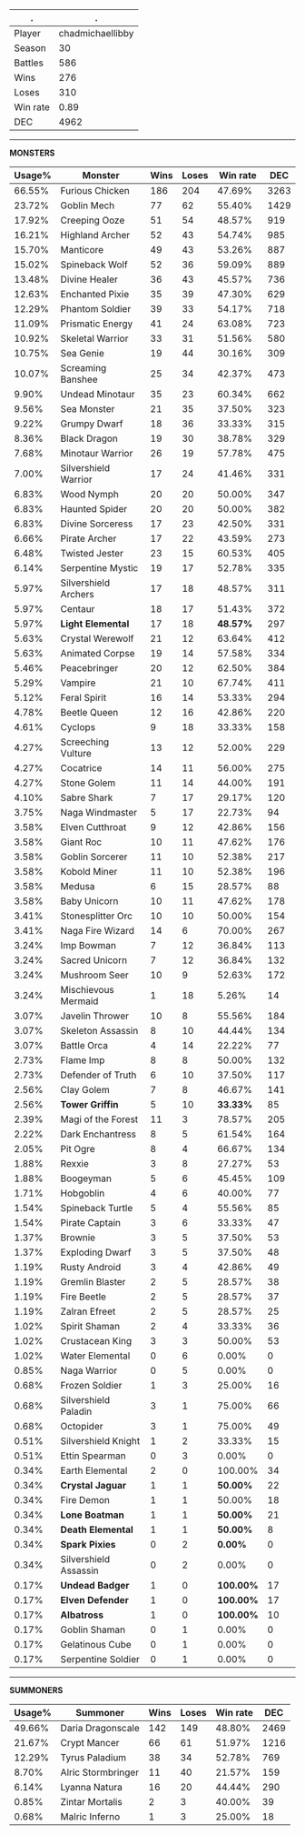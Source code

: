 .|.
|-|-
Player|chadmichaellibby
Season|30
Battles|586
Wins|276
Loses|310
Win rate|0.89
DEC|4962

---
**MONSTERS**

Usage%|Monster|Wins|Loses|Win rate|DEC|
-|-|-|-|-|-|
66.55%|Furious Chicken|186|204|47.69%|3263|
23.72%|Goblin Mech|77|62|55.40%|1429|
17.92%|Creeping Ooze|51|54|48.57%|919|
16.21%|Highland Archer|52|43|54.74%|985|
15.70%|Manticore|49|43|53.26%|887|
15.02%|Spineback Wolf|52|36|59.09%|889|
13.48%|Divine Healer|36|43|45.57%|736|
12.63%|Enchanted Pixie|35|39|47.30%|629|
12.29%|Phantom Soldier|39|33|54.17%|718|
11.09%|Prismatic Energy|41|24|63.08%|723|
10.92%|Skeletal Warrior|33|31|51.56%|580|
10.75%|Sea Genie|19|44|30.16%|309|
10.07%|Screaming Banshee|25|34|42.37%|473|
9.90%|Undead Minotaur|35|23|60.34%|662|
9.56%|Sea Monster|21|35|37.50%|323|
9.22%|Grumpy Dwarf|18|36|33.33%|315|
8.36%|Black Dragon|19|30|38.78%|329|
7.68%|Minotaur Warrior|26|19|57.78%|475|
7.00%|Silvershield Warrior|17|24|41.46%|331|
6.83%|Wood Nymph|20|20|50.00%|347|
6.83%|Haunted Spider|20|20|50.00%|382|
6.83%|Divine Sorceress|17|23|42.50%|331|
6.66%|Pirate Archer|17|22|43.59%|273|
6.48%|Twisted Jester|23|15|60.53%|405|
6.14%|Serpentine Mystic|19|17|52.78%|335|
5.97%|Silvershield Archers|17|18|48.57%|311|
5.97%|Centaur|18|17|51.43%|372|
5.97%|**Light Elemental**|17|18|**48.57%**|297|
5.63%|Crystal Werewolf|21|12|63.64%|412|
5.63%|Animated Corpse|19|14|57.58%|334|
5.46%|Peacebringer|20|12|62.50%|384|
5.29%|Vampire|21|10|67.74%|411|
5.12%|Feral Spirit|16|14|53.33%|294|
4.78%|Beetle Queen|12|16|42.86%|220|
4.61%|Cyclops|9|18|33.33%|158|
4.27%|Screeching Vulture|13|12|52.00%|229|
4.27%|Cocatrice|14|11|56.00%|275|
4.27%|Stone Golem|11|14|44.00%|191|
4.10%|Sabre Shark|7|17|29.17%|120|
3.75%|Naga Windmaster|5|17|22.73%|94|
3.58%|Elven Cutthroat|9|12|42.86%|156|
3.58%|Giant Roc|10|11|47.62%|176|
3.58%|Goblin Sorcerer|11|10|52.38%|217|
3.58%|Kobold Miner|11|10|52.38%|196|
3.58%|Medusa|6|15|28.57%|88|
3.58%|Baby Unicorn|10|11|47.62%|178|
3.41%|Stonesplitter Orc|10|10|50.00%|154|
3.41%|Naga Fire Wizard|14|6|70.00%|267|
3.24%|Imp Bowman|7|12|36.84%|113|
3.24%|Sacred Unicorn|7|12|36.84%|132|
3.24%|Mushroom Seer|10|9|52.63%|172|
3.24%|Mischievous Mermaid|1|18|5.26%|14|
3.07%|Javelin Thrower|10|8|55.56%|184|
3.07%|Skeleton Assassin|8|10|44.44%|134|
3.07%|Battle Orca|4|14|22.22%|77|
2.73%|Flame Imp|8|8|50.00%|132|
2.73%|Defender of Truth|6|10|37.50%|117|
2.56%|Clay Golem|7|8|46.67%|141|
2.56%|**Tower Griffin**|5|10|**33.33%**|85|
2.39%|Magi of the Forest|11|3|78.57%|205|
2.22%|Dark Enchantress|8|5|61.54%|164|
2.05%|Pit Ogre|8|4|66.67%|134|
1.88%|Rexxie|3|8|27.27%|53|
1.88%|Boogeyman|5|6|45.45%|109|
1.71%|Hobgoblin|4|6|40.00%|77|
1.54%|Spineback Turtle|5|4|55.56%|85|
1.54%|Pirate Captain|3|6|33.33%|47|
1.37%|Brownie|3|5|37.50%|53|
1.37%|Exploding Dwarf|3|5|37.50%|48|
1.19%|Rusty Android|3|4|42.86%|49|
1.19%|Gremlin Blaster|2|5|28.57%|38|
1.19%|Fire Beetle|2|5|28.57%|37|
1.19%|Zalran Efreet|2|5|28.57%|25|
1.02%|Spirit Shaman|2|4|33.33%|36|
1.02%|Crustacean King|3|3|50.00%|53|
1.02%|Water Elemental|0|6|0.00%|0|
0.85%|Naga Warrior|0|5|0.00%|0|
0.68%|Frozen Soldier|1|3|25.00%|16|
0.68%|Silvershield Paladin|3|1|75.00%|66|
0.68%|Octopider|3|1|75.00%|49|
0.51%|Silvershield Knight|1|2|33.33%|15|
0.51%|Ettin Spearman|0|3|0.00%|0|
0.34%|Earth Elemental|2|0|100.00%|34|
0.34%|**Crystal Jaguar**|1|1|**50.00%**|22|
0.34%|Fire Demon|1|1|50.00%|18|
0.34%|**Lone Boatman**|1|1|**50.00%**|21|
0.34%|**Death Elemental**|1|1|**50.00%**|8|
0.34%|**Spark Pixies**|0|2|**0.00%**|0|
0.34%|Silvershield Assassin|0|2|0.00%|0|
0.17%|**Undead Badger**|1|0|**100.00%**|17|
0.17%|**Elven Defender**|1|0|**100.00%**|17|
0.17%|**Albatross**|1|0|**100.00%**|10|
0.17%|Goblin Shaman|0|1|0.00%|0|
0.17%|Gelatinous Cube|0|1|0.00%|0|
0.17%|Serpentine Soldier|0|1|0.00%|0|

---
**SUMMONERS**

Usage%|Summoner|Wins|Loses|Win rate|DEC|
-|-|-|-|-|-|
49.66%|Daria Dragonscale|142|149|48.80%|2469|
21.67%|Crypt Mancer|66|61|51.97%|1216|
12.29%|Tyrus Paladium|38|34|52.78%|769|
8.70%|Alric Stormbringer|11|40|21.57%|159|
6.14%|Lyanna Natura|16|20|44.44%|290|
0.85%|Zintar Mortalis|2|3|40.00%|39|
0.68%|Malric Inferno|1|3|25.00%|18|
